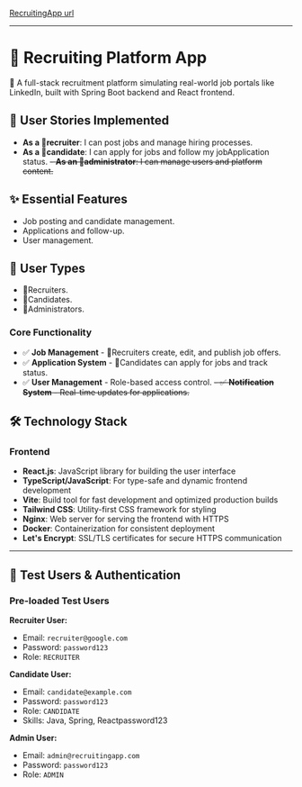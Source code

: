 [RecruitingApp url](https://hackaton202508.duckdns.org:3003/)

---

# 💼 Recruiting Platform App

🚀 A full-stack recruitment platform simulating real-world job portals like LinkedIn, built with Spring Boot
backend and React frontend.

## 👥 User Stories Implemented

- **As a 🎯recruiter**: I can post jobs and manage hiring processes.
- **As a 👤candidate**: I can apply for jobs and follow my jobApplication status.
~~- **As an 🔧administrator**: I can manage users and platform content.~~

## ✨ Essential Features

- Job posting and candidate management.
- Applications and follow-up.
- User management.

## 👥 User Types

- 🎯Recruiters.
- 👤Candidates.
- 🔧Administrators.

### Core Functionality

- ✅ **Job Management** - 🎯Recruiters create, edit, and publish job offers.
- ✅ **Application System** - 👤Candidates can apply for jobs and track status.
- ✅ **User Management** - Role-based access control.
~~- ✅ **Notification System** - Real-time updates for applications.~~

## 🛠️ Technology Stack

### Frontend
- **React.js**: JavaScript library for building the user interface
- **TypeScript/JavaScript**: For type-safe and dynamic frontend development
- **Vite**: Build tool for fast development and optimized production builds
- **Tailwind CSS**: Utility-first CSS framework for styling
- **Nginx**: Web server for serving the frontend with HTTPS
- **Docker**: Containerization for consistent deployment
- **Let's Encrypt**: SSL/TLS certificates for secure HTTPS communication

---

## 🔑 Test Users & Authentication

### Pre-loaded Test Users

**Recruiter User:**

- Email: `recruiter@google.com`
- Password: `password123`
- Role: `RECRUITER`

**Candidate User:**

- Email: `candidate@example.com`
- Password: `password123`
- Role: `CANDIDATE`
- Skills: Java, Spring, Reactpassword123

**Admin User:**

- Email: `admin@recruitingapp.com`
- Password: `password123`
- Role: `ADMIN`